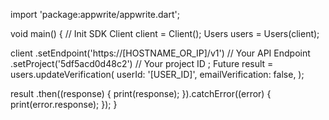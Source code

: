 import 'package:appwrite/appwrite.dart';

void main() { // Init SDK
  Client client = Client();
  Users users = Users(client);

  client
    .setEndpoint('https://[HOSTNAME_OR_IP]/v1') // Your API Endpoint
    .setProject('5df5acd0d48c2') // Your project ID
  ;
  Future result = users.updateVerification(
    userId: '[USER_ID]',
    emailVerification: false,
  );

  result
    .then((response) {
      print(response);
    }).catchError((error) {
      print(error.response);
  });
}
